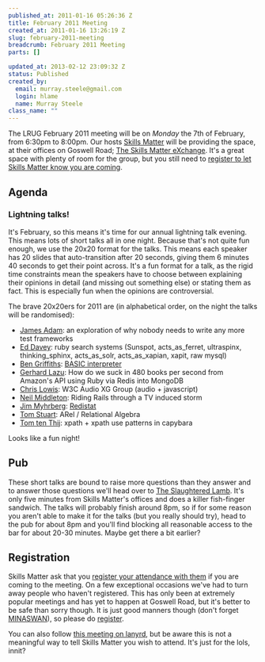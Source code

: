 ```yaml
--- 
published_at: 2011-01-16 05:26:36 Z
title: February 2011 Meeting
created_at: 2011-01-16 13:26:19 Z
slug: february-2011-meeting
breadcrumb: February 2011 Meeting
parts: []

updated_at: 2013-02-12 23:09:32 Z
status: Published
created_by: 
  email: murray.steele@gmail.com
  login: hlame
  name: Murray Steele
class_name: ""
---
```


The <span class="summary">LRUG February 2011 meeting</span> will be on <span class="dtstart"><span class="value" title="20110207">*Monday* the 7th of February</span>, from <span class="value" title="18:30">6:30pm</span></span> to <span class="dtend" title="20110207T20:00">8:00pm</span>.  Our hosts [Skills Matter](http://skillsmatter.com/) will be providing the space, at <span class="location hcard">their offices on <span class="adr">Goswell Road</span>; <span class="url">[<span class="fn">The Skills Matter eXchange</span>](http://skillsmatter.com/location-details/design-architecture/484/96)</span></span>.  It's a great space with plenty of room for the group, but you still need to <a href="#feb11registration">register to let Skills Matter know you are coming</a>.

Agenda
------

### Lightning talks!

It's February, so this means it's time for our annual lightning talk evening.  This means lots of short talks all in one night.  Because that's not quite fun enough, we use the 20x20 format for the talks.  This means each speaker has 20 slides that auto-transition after 20 seconds, giving them 6 minutes 40 seconds to get their point across.  It's a fun format for a talk, as the rigid time constraints mean the speakers have to choose between explaining their opinions in detail (and missing out something else) or stating them as fact.  This is especially fun when the opinions are controversial.

The brave 20x20ers for 2011 are (in alphabetical order, on the night the talks will be randomised):

* [James Adam](http://twitter.com/lazyatom): an exploration of why nobody needs to write any more test frameworks
* [Ed Davey](http://twitter.com/misteredavey): ruby search systems (Sunspot, acts\_as\_ferret, ultraspinx, thinking\_sphinx, acts\_as\_solr, acts\_as\_xapian, xapit, raw mysql)
* [Ben Griffiths](http://twitter.com/beng): [BASIC interpreter](https://github.com/techbelly/BASIC)
* [Gerhard Lazu](http://twitter.com/gerhardlazu): How do we suck in 480 books per second from Amazon's API using Ruby via Redis into MongoDB
* [Chris Lowis](http://twitter.com/chrislowis): W3C Audio XG Group (audio + javascript)
* [Neil Middleton](http://twitter.com/neilmiddleton): Riding Rails through a TV induced storm
* [Jim Myhrberg](http://twitter.com/jimeh): [Redistat](https://github.com/jimeh/redistat)
* [Tom Stuart](http://twitter.com/tomstuart): ARel / Relational Algebra
* [Tom ten Thij](http://twitter.com/tomtt): xpath + xpath use patterns in capybara

Looks like a fun night!

Pub
---

These short talks are bound to raise more questions than they answer and to answer those questions we'll head over to [The Slaughtered Lamb](http://www.theslaughteredlambpub.com/).  It's only five minutes from Skills Matter's offices and does a killer fish-finger sandwich.  The talks will probably finish around 8pm, so if for some reason you aren't able to make it for the talks (but you really should try), head to the pub for about 8pm and you'll find blocking all reasonable access to the bar for about 20-30 minutes.  Maybe get there a bit earlier?

<a name="feb11registration"></a>
Registration
------------

Skills Matter ask that you [register your attendance with them](http://skillsmatter.com/event/ajax-ria/lrug-lightning-talks/rl-311) if you are coming to the meeting.  On a few exceptional occasions we've had to turn away people who haven't registered.  This has only been at extremely popular meetings and has yet to happen at Goswell Road, but it's better to be safe than sorry though.  It is just good manners though (don't forget [MINASWAN](http://oreilly.com/ruby/excerpts/ruby-learning-rails/ruby-glossary.html#I_indexterm_d1e32036)), so please do [register](http://skillsmatter.com/event/ajax-ria/lrug-lightning-talks/rl-311).

You can also follow [this meeting on lanyrd](http://lanyrd.com/2011/lrug-feb-2011/), but be aware this is not a meaningful way to tell Skills Matter you wish to attend.  It's just for the lols, innit?
